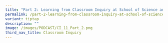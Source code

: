 ```yaml
---
title: "Part 2: Learning from Classroom Inquiry at School of Science and Technology"
permalink: /part-2-learning-from-classroom-inquiry-at-school-of-science-and-technology/
variant: tiptap
description: ""
image: /images/PODCAST/CI_11_Part_2.png
third_nav_title: Classroom Inquiry
---
```

